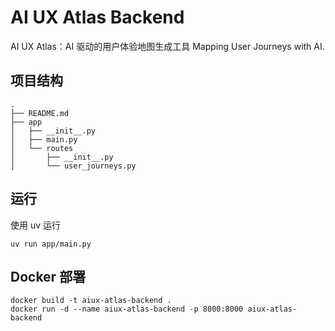 # AI UX Atlas Backend

AI UX Atlas：AI 驱动的用户体验地图生成工具 Mapping User Journeys with AI.

## 项目结构

```text
.
├── README.md
├── app
│   ├── __init__.py
│   ├── main.py
│   └── routes
│       ├── __init__.py
│       └── user_journeys.py
```

## 运行

使用 uv 运行

```shell
uv run app/main.py
```

## Docker 部署

```shell
docker build -t aiux-atlas-backend .
docker run -d --name aiux-atlas-backend -p 8000:8000 aiux-atlas-backend
```
